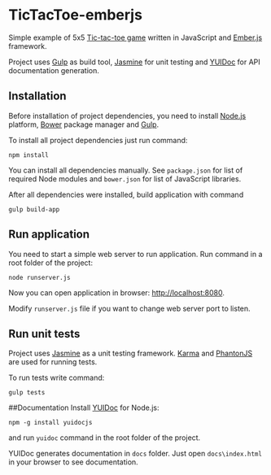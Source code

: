 TicTacToe-emberjs
=================
Simple example of 5x5 [Tic-tac-toe game](http://en.wikipedia.org/wiki/Tic-tac-toe) written in JavaScript and 
[Ember.js](http://emberjs.com) framework.

Project uses [Gulp](http://gulpjs.com) as build tool, [Jasmine](http://jasmine.github.io/) for unit testing and
[YUIDoc](http://yui.github.io/yuidoc/) for API documentation generation.

## Installation
Before installation of project dependencies, you need to install [Node.js](http://nodejs.org/) platform, [Bower](http://bower.io/) package manager and [Gulp](http://gulpjs.com/).

To install all project dependencies just run command:

```
npm install
```

You can install all dependencies manually. See `package.json` for list of required Node modules and
`bower.json` for list of JavaScript libraries.

After all dependencies were installed, build application with command

```
gulp build-app
```

## Run application
You need to start a simple web server to run application. Run command in a root folder of the project:

```
node runserver.js
```

Now you can open application in browser: [http://localhost:8080](http://localhost:8080).

Modify `runserver.js` file if you want to change web server port to listen.

## Run unit tests
Project uses [Jasmine](http://http://jasmine.github.io/) as a unit testing framework. [Karma](http://karma-runner.github.io) and 
[PhantonJS](http://phantomjs.org/) are used for running tests.

To run tests write command:

```
gulp tests
```

##Documentation
Install [YUIDoc](http://yui.github.io/yuidoc/) for Node.js:

```
npm -g install yuidocjs
```

and run `yuidoc` command in the root folder of the project.

YUIDoc generates documentation in `docs` folder. Just open `docs\index.html` in your browser to see documentation. 
